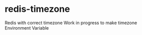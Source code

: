 # redis-timezone
Redis with correct timezone
Work in progress to make timezone Environment Variable
